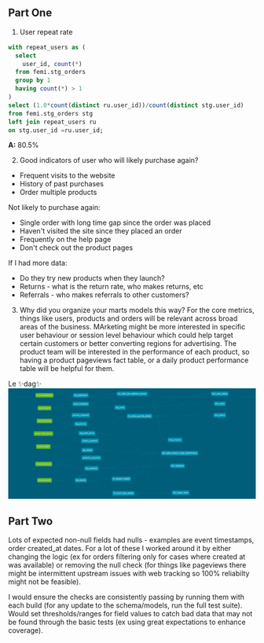 ## Part One 

1. User repeat rate
``` sql
with repeat_users as (
  select 
    user_id, count(*)
  from femi.stg_orders
  group by 1
  having count(*) > 1
)
select (1.0*count(distinct ru.user_id))/count(distinct stg.user_id)
from femi.stg_orders stg
left join repeat_users ru 
on stg.user_id =ru.user_id;
```
**A:** 80.5%

2. Good indicators of user who will likely purchase again?
- Frequent visits to the website
- History of past purchases 
- Order multiple products 

Not likely to purchase again: 
- Single order with long time gap since the order was placed 
- Haven't visited the site since they placed an order 
- Frequently on the help page
- Don't check out the product pages 

If I had more data: 
- Do they try new products when they launch? 
- Returns - what is the return rate, who makes returns, etc
- Referrals - who makes referrals to other customers?


3. Why did you organize your marts models this way?
For the core metrics, things like users, products and orders will be relevant across broad areas of the business. MArketing might be more interested in specific user behaviour or session level behaviour which could help target certain customers or better converting regions for advertising. The product team will be interested in the performance of each product, so having a product pageviews fact table, or a daily product performance table will be helpful for them.

Le ✨dag✨
![](/dbt-greenery/imgs/dbt-dag.png)

## Part Two 

Lots of expected non-null fields had nulls - examples are event timestamps, order created_at dates. For a lot of these I worked around it by either changing the logic (ex for orders filtering only for cases where created at was available) or removing the null check (for things like pageviews there might be intermittent upstream issues with web tracking so 100% reliabilty might not be feasible). 

I would ensure the checks are consistently passing by running them with each build (for any update to the schema/models, run the full test suite). Would set thresholds/ranges for field values to catch bad data that may not be found through the basic tests (ex using great expectations to enhance coverage). 

